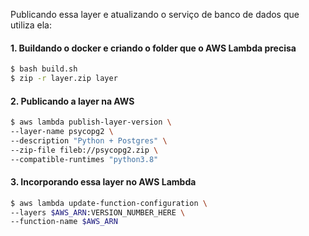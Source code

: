 Publicando essa layer e atualizando o serviço de banco de dados que utiliza ela:

#### 1. Buildando o docker e criando o folder que o AWS Lambda precisa
```bash
$ bash build.sh
$ zip -r layer.zip layer
```

#### 2. Publicando a layer na AWS
```bash
$ aws lambda publish-layer-version \
--layer-name psycopg2 \
--description "Python + Postgres" \
--zip-file fileb://psycopg2.zip \
--compatible-runtimes "python3.8"
```

#### 3. Incorporando essa layer no AWS Lambda
```bash
$ aws lambda update-function-configuration \
--layers $AWS_ARN:VERSION_NUMBER_HERE \
--function-name $AWS_ARN
```
